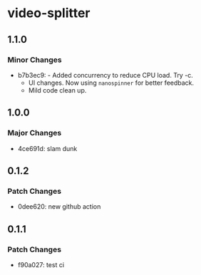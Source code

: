 # video-splitter

## 1.1.0

### Minor Changes

- b7b3ec9: - Added concurrency to reduce CPU load. Try -c.
  - UI changes. Now using `nanospinner` for better feedback.
  - Mild code clean up.

## 1.0.0

### Major Changes

- 4ce691d: slam dunk

## 0.1.2

### Patch Changes

- 0dee620: new github action

## 0.1.1

### Patch Changes

- f90a027: test ci
